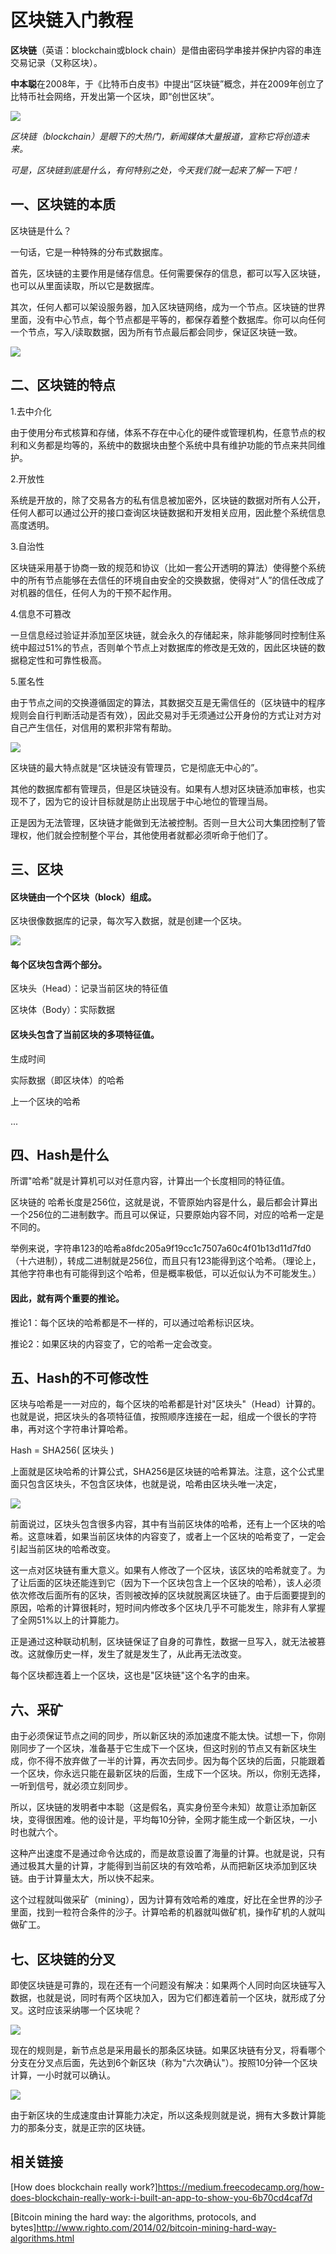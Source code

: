 # 区块链入门教程



**区块链**（英语：blockchain或block chain）是借由密码学串接并保护内容的串连交易记录（又称区块）。

**中本聪**在2008年，于《比特币白皮书》中提出“区块链”概念，并在2009年创立了比特币社会网络，开发出第一个区块，即“创世区块”。

![](http://ww1.sinaimg.cn/large/007jCw9lgy1fw7041ki44j30jg0bomxv.jpg)

*区块链（blockchain）是眼下的大热门，新闻媒体大量报道，宣称它将创造未来。*

*可是，区块链到底是什么，有何特别之处，今天我们就一起来了解一下吧！*

## 一、区块链的本质

区块链是什么？

一句话，它是一种特殊的分布式数据库。

首先，区块链的主要作用是储存信息。任何需要保存的信息，都可以写入区块链，也可以从里面读取，所以它是数据库。

其次，任何人都可以架设服务器，加入区块链网络，成为一个节点。区块链的世界里面，没有中心节点，每个节点都是平等的，都保存着整个数据库。你可以向任何一个节点，写入/读取数据，因为所有节点最后都会同步，保证区块链一致。

![](http://ww1.sinaimg.cn/large/007jCw9lgy1fw708t6z3cj30jg09pdgt.jpg)

## 二、区块链的特点

1.去中介化

由于使用分布式核算和存储，体系不存在中心化的硬件或管理机构，任意节点的权利和义务都是均等的，系统中的数据块由整个系统中具有维护功能的节点来共同维护。

2.开放性

系统是开放的，除了交易各方的私有信息被加密外，区块链的数据对所有人公开，任何人都可以通过公开的接口查询区块链数据和开发相关应用，因此整个系统信息高度透明。

3.自治性

区块链采用基于协商一致的规范和协议（比如一套公开透明的算法）使得整个系统中的所有节点能够在去信任的环境自由安全的交换数据，使得对“人”的信任改成了对机器的信任，任何人为的干预不起作用。

4.信息不可篡改

一旦信息经过验证并添加至区块链，就会永久的存储起来，除非能够同时控制住系统中超过51%的节点，否则单个节点上对数据库的修改是无效的，因此区块链的数据稳定性和可靠性极高。

5.匿名性

由于节点之间的交换遵循固定的算法，其数据交互是无需信任的（区块链中的程序规则会自行判断活动是否有效），因此交易对手无须通过公开身份的方式让对方对自己产生信任，对信用的累积非常有帮助。

![](http://ww1.sinaimg.cn/large/007jCw9lgy1fw70efhbp9j30zk0qkqe3.jpg)

区块链的最大特点就是“区块链没有管理员，它是彻底无中心的”。

其他的数据库都有管理员，但是区块链没有。如果有人想对区块链添加审核，也实现不了，因为它的设计目标就是防止出现居于中心地位的管理当局。

正是因为无法管理，区块链才能做到无法被控制。否则一旦大公司大集团控制了管理权，他们就会控制整个平台，其他使用者就都必须听命于他们了。

## 三、区块

#### 区块链由一个个区块（block）组成。

区块很像数据库的记录，每次写入数据，就是创建一个区块。

![](http://ww1.sinaimg.cn/large/007jCw9lgy1fw70nyxpx7j30or0fnt9j.jpg)

#### 每个区块包含两个部分。

区块头（Head）：记录当前区块的特征值

区块体（Body）：实际数据

#### 区块头包含了当前区块的多项特征值。

生成时间

实际数据（即区块体）的哈希

上一个区块的哈希

...
## 四、Hash是什么

所谓"哈希"就是计算机可以对任意内容，计算出一个长度相同的特征值。

区块链的 哈希长度是256位，这就是说，不管原始内容是什么，最后都会计算出一个256位的二进制数字。而且可以保证，只要原始内容不同，对应的哈希一定是不同的。

举例来说，字符串123的哈希a8fdc205a9f19cc1c7507a60c4f01b13d11d7fd0（十六进制），转成二进制就是256位，而且只有123能得到这个哈希。（理论上，其他字符串也有可能得到这个哈希，但是概率极低，可以近似认为不可能发生。）

#### 因此，就有两个重要的推论。

推论1：每个区块的哈希都是不一样的，可以通过哈希标识区块。

推论2：如果区块的内容变了，它的哈希一定会改变。

## 五、Hash的不可修改性
区块与哈希是一一对应的，每个区块的哈希都是针对"区块头"（Head）计算的。也就是说，把区块头的各项特征值，按照顺序连接在一起，组成一个很长的字符串，再对这个字符串计算哈希。

Hash = SHA256( 区块头 )

上面就是区块哈希的计算公式，SHA256是区块链的哈希算法。注意，这个公式里面只包含区块头，不包含区块体，也就是说，哈希由区块头唯一决定，

![](http://ww1.sinaimg.cn/large/007jCw9lgy1fw70um32l5j30hq06ygnl.jpg)

前面说过，区块头包含很多内容，其中有当前区块体的哈希，还有上一个区块的哈希。这意味着，如果当前区块体的内容变了，或者上一个区块的哈希变了，一定会引起当前区块的哈希改变。

这一点对区块链有重大意义。如果有人修改了一个区块，该区块的哈希就变了。为了让后面的区块还能连到它（因为下一个区块包含上一个区块的哈希），该人必须依次修改后面所有的区块，否则被改掉的区块就脱离区块链了。由于后面要提到的原因，哈希的计算很耗时，短时间内修改多个区块几乎不可能发生，除非有人掌握了全网51%以上的计算能力。

正是通过这种联动机制，区块链保证了自身的可靠性，数据一旦写入，就无法被篡改。这就像历史一样，发生了就是发生了，从此再无法改变。

每个区块都连着上一个区块，这也是"区块链"这个名字的由来。

## 六、采矿

由于必须保证节点之间的同步，所以新区块的添加速度不能太快。试想一下，你刚刚同步了一个区块，准备基于它生成下一个区块，但这时别的节点又有新区块生成，你不得不放弃做了一半的计算，再次去同步。因为每个区块的后面，只能跟着一个区块，你永远只能在最新区块的后面，生成下一个区块。所以，你别无选择，一听到信号，就必须立刻同步。

所以，区块链的发明者中本聪（这是假名，真实身份至今未知）故意让添加新区块，变得很困难。他的设计是，平均每10分钟，全网才能生成一个新区块，一小时也就六个。

这种产出速度不是通过命令达成的，而是故意设置了海量的计算。也就是说，只有通过极其大量的计算，才能得到当前区块的有效哈希，从而把新区块添加到区块链。由于计算量太大，所以快不起来。

这个过程就叫做采矿（mining），因为计算有效哈希的难度，好比在全世界的沙子里面，找到一粒符合条件的沙子。计算哈希的机器就叫做矿机，操作矿机的人就叫做矿工。

## 七、区块链的分叉

即使区块链是可靠的，现在还有一个问题没有解决：如果两个人同时向区块链写入数据，也就是说，同时有两个区块加入，因为它们都连着前一个区块，就形成了分叉。这时应该采纳哪一个区块呢？

![](http://ww1.sinaimg.cn/large/007jCw9lgy1fw70z7mjzhj30au03ma9v.jpg)

现在的规则是，新节点总是采用最长的那条区块链。如果区块链有分叉，将看哪个分支在分叉点后面，先达到6个新区块（称为"六次确认"）。按照10分钟一个区块计算，一小时就可以确认。

![](http://ww1.sinaimg.cn/large/007jCw9lgy1fw70zhlmyzj30d502f3yc.jpg)

由于新区块的生成速度由计算能力决定，所以这条规则就是说，拥有大多数计算能力的那条分支，就是正宗的区块链。

## 相关链接


[How does blockchain really work?]<https://medium.freecodecamp.org/how-does-blockchain-really-work-i-built-an-app-to-show-you-6b70cd4caf7d>

[Bitcoin mining the hard way: the algorithms, protocols, and bytes]<http://www.righto.com/2014/02/bitcoin-mining-hard-way-algorithms.html>
